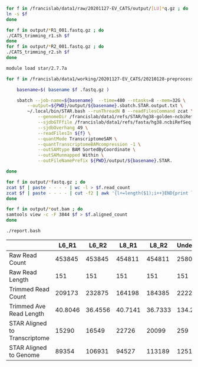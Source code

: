 

```BASH
for f in /francislab/data1/raw/20201127-EV_CATS/output/[LU]*q.gz ; do
ln -s $f
done

for f in output/*R1_001.fastq.gz ; do
./CATS_trimming_r1.sh $f
done
for f in output/*R2_001.fastq.gz ; do
./CATS_trimming_r2.sh $f
done

module load star/2.7.7a

for f in /francislab/data1/working/20201127-EV_CATS/20210128-preprocessing/output/*.trimmed.fastq.gz ; do

	basename=$( basename $f .fastq.gz )

	sbatch --job-name=${basename}  --time=480 --ntasks=8 --mem=32G \
		--output=${PWD}/output/${basename}.sbatch.STAR.output.txt \
		~/.local/bin/STAR.bash --runThreadN 8 --readFilesCommand zcat \
			--genomeDir /francislab/data1/refs/STAR/hg38-golden-ncbiRefSeq-2.7.7a-49/ \
			--sjdbGTFfile /francislab/data1/refs/fasta/hg38.ncbiRefSeq.gtf \
			--sjdbOverhang 49 \
			--readFilesIn ${f} \
			--quantMode TranscriptomeSAM \
			--quantTranscriptomeBAMcompression -1 \
			--outSAMtype BAM SortedByCoordinate \
			--outSAMunmapped Within \
			--outFileNamePrefix ${PWD}/output/${basename}.STAR.

done

for f in output/*fastq.gz ; do
zcat $f | paste - - - - | wc -l > $f.read_count
zcat $f | paste - - - - | cut -f2 | awk '{l+=length($1);i++}END{print l/i}' > $f.average_length
done

for f in output/*out.bam ; do
samtools view -c -F 3844 $f > $f.aligned_count
done

./report.bash 
```



|    | L6_R1 | L6_R2 | L8_R1 | L8_R2 | Undetermined_R1 | Undetermined_R2 |
| --- | --- | --- | --- | --- | --- | --- |
| Raw Read Count | 453845 | 453845 | 454811 | 454811 | 25802 | 25802 |
| Raw Read Length | 151 | 151 | 151 | 151 | 151 | 151 |
| Trimmed Read Count | 209173 | 232875 | 164198 | 184385 | 22220 | 22401 |
| Trimmed Ave Read Length | 40.8046 | 36.4556 | 40.7141 | 36.7333 | 134.224 | 135.191 |
| STAR Aligned to Transcriptome | 15290 | 16549 | 22726 | 20099 | 259 | 250 |
| STAR Aligned to Genome | 89354 | 106931 | 94527 | 113189 | 1251 | 1534 |


